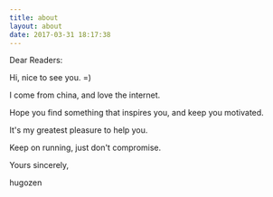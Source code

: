 ```yaml
---
title: about
layout: about
date: 2017-03-31 18:17:38
---
```


Dear Readers:

Hi, nice to see you. =)

I come from china, and love the internet.

Hope you find something that inspires you, and keep you motivated.

It's my greatest pleasure to help you.

Keep on running, just don't compromise.

Yours sincerely,

hugozen
